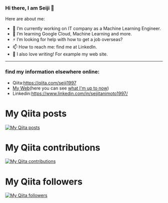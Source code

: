 ### Hi there, I am Seiji 👋

Here are about me:

- 🔭 I’m currently working on IT company as a Machine Learning Engineer.
- 🌱 I’m learning Google Cloud, Machine Learning and more.
- ⚡️ I’m looking for help with how to get a job overseas?
- 📫 How to reach me: find me at LinkedIn.
- 📖 I also love writing! For example my web site.

*** 

### find my information elsewhere online:
- Qiita:https://qiita.com/seiji1997
- [My Web](https://www.seijitanimoto1997.com/)(here you can see [what I'm up to now]())
- Linkedin:https://www.linkedin.com/in/seijitanimoto1997/

# My Qiita posts
[![My Qiita posts](https://qiita-badge.apiapi.app/s/seiji1997/posts.svg)](http://qiita.com/seiji1997)
# My Qiita contributions
[![My Qiita contributions](https://qiita-badge.apiapi.app/s/seiji1997/contributions.svg)](http://qiita.com/seiji1997)
# My Qiita followers
[![My Qiita followers](https://qiita-badge.apiapi.app/s/seiji1997/followers.svg)](http://qiita.com/seiji1997)
                
